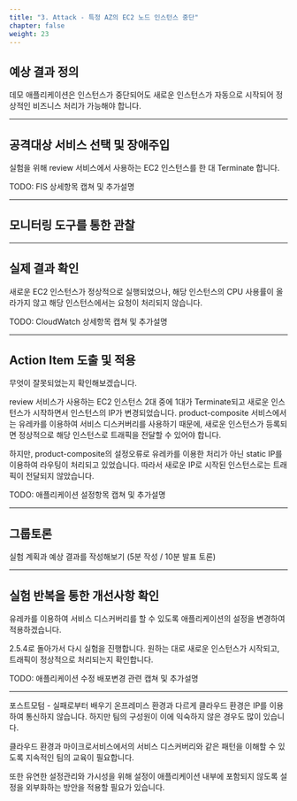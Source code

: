 ```yaml
---
title: "3. Attack - 특정 AZ의 EC2 노드 인스턴스 중단"
chapter: false
weight: 23
---
```


## 예상 결과 정의

데모 애플리케이션은 인스턴스가 중단되어도 새로운 인스턴스가 자동으로 시작되어 정상적인 비즈니스 처리가 가능해야 합니다.

---

## 공격대상 서비스 선택 및 장애주입

실험을 위해 review 서비스에서 사용하는 EC2 인스턴스를 한 대 Terminate 합니다.

TODO: FIS 상세항목 캡쳐 및 추가설명



---

## 모니터링 도구를 통한 관찰

---

## 실제 결과 확인

새로운 EC2 인스턴스가 정상적으로 실행되었으나, 해당 인스턴스의 CPU 사용률이 올라가지 않고 해당 인스턴스에서는 요청이 처리되지 않습니다.

TODO: CloudWatch 상세항목 캡쳐 및 추가설명

---

## Action Item 도출 및 적용

무엇이 잘못되었는지 확인해보겠습니다.

review 서비스가 사용하는 EC2 인스턴스 2대 중에 1대가 Terminate되고 새로운 인스턴스가 시작하면서 인스턴스의 IP가 변경되었습니다. product-composite 서비스에서는 유레카를 이용하여 서비스 디스커버리를 사용하기 때문에, 새로운 인스턴스가 등록되면 정상적으로 해당 인스턴스로 트래픽을 전달할 수 있어야 합니다.

하지만, product-composite의 설정오류로 유레카를 이용한 처리가 아닌 static IP를 이용하여 라우팅이 처리되고 있었습니다. 따라서 새로운 IP로 시작된 인스턴스로는 트래픽이 전달되지 않았습니다.

TODO: 애플리케이션 설정항목 캡쳐 및 추가설명

---

## 그룹토론

실험 계획과 예상 결과를 작성해보기 (5분 작성 / 10분 발표 토론)

---

## 실험 반복을 통한 개선사항 확인

유레카를 이용하여 서비스 디스커버리를 할 수 있도록 애플리케이션의 설정을 변경하여 적용하겠습니다.

2.5.4로 돌아가서 다시 실험을 진행합니다. 원하는 대로 새로운 인스턴스가 시작되고, 트래픽이 정상적으로 처리되는지 확인합니다.

TODO: 애플리케이션 수정 배포변경 관련 캡쳐 및 추가설명

---
포스트모텀 - 실패로부터 배우기
온프레미스 환경과 다르게 클라우드 환경은 IP를 이용하여 통신하지 않습니다. 하지만 팀의 구성원이 이에 익숙하지 않은 경우도 많이 있습니다.

클라우드 환경과 마이크로서비스에서의 서비스 디스커버리와 같은 패턴을 이해할 수 있도록 지속적인 팀의 교육이 필요합니다.

또한 유연한 설정관리와 가시성을 위해 설정이 애플리케이션 내부에 포함되지 않도록 설정을 외부화하는 방안을 적용할 필요가 있습니다.
